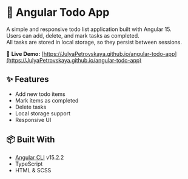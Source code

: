 # 📝 Angular Todo App

A simple and responsive todo list application built with Angular 15.  
Users can add, delete, and mark tasks as completed.  
All tasks are stored in local storage, so they persist between sessions.

🔗 **Live Demo:** [https://JulyaPetrovskaya.github.io/angular-todo-app](https://JulyaPetrovskaya.github.io/angular-todo-app)

## ✨ Features

- Add new todo items
- Mark items as completed
- Delete tasks
- Local storage support
- Responsive UI

## 📦 Built With

- [Angular CLI](https://github.com/angular/angular-cli) v15.2.2
- TypeScript
- HTML & SCSS
